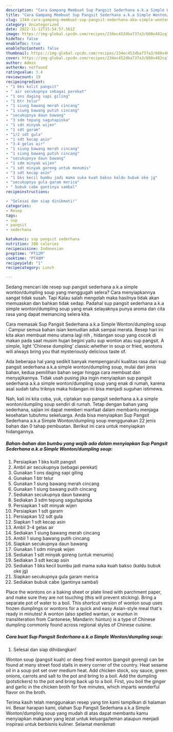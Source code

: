```yaml
---
description: "Cara Gampang Membuat Sup Pangsit Sederhana a.k.a Simple Wonton/dumpling soupAnti Ribet"
title: "Cara Gampang Membuat Sup Pangsit Sederhana a.k.a Simple Wonton/dumpling soupAnti Ribet"
slug: 1344-cara-gampang-membuat-sup-pangsit-sederhana-aka-simple-wonton-dumpling-soupanti-ribet
category: Uncategorized
date: 2022-11-12T15:54:57.561Z
image: https://img-global.cpcdn.com/recipes/234ec452dba737a3/680x482cq70/sup-pangsit-sederhana-aka-simple-wontondumpling-soup-foto-resep-utama.jpg
hideToc: false
enableToc: true
enableTocContent: false
thumbnail: https://img-global.cpcdn.com/recipes/234ec452dba737a3/680x482cq70/sup-pangsit-sederhana-aka-simple-wontondumpling-soup-foto-resep-utama.jpg
cover: https://img-global.cpcdn.com/recipes/234ec452dba737a3/680x482cq70/sup-pangsit-sederhana-aka-simple-wontondumpling-soup-foto-resep-utama.jpg
author: Admin
authorAv: notfound
ratingvalue: 3.4
reviewcount: 19
recipeingredient:
- "1 bks kulit pangsit"
- " air secukupnya sebagai perekat"
- "1 ons daging sapi giling"
- "1 btr telur"
- "1 siung bawang merah cincang"
- "1 siung bawang putih cincang"
- "secukupnya daun bawang"
- "3 sdm tepung sagutapioka"
- "1 sdt minyak wijen"
- "1 sdt garam"
- "1/2 sdt gula"
- "1 sdt kecap asin"
- "3-4 gelas air"
- "1 siung bawang merah cincang"
- "1 siung bawang putih cincang"
- "secukupnya daun bawang"
- "1 sdm minyak wijen"
- "1 sdt minyak goreng untuk menumis"
- "3 sdt kecap asin"
- "1 bks kecil bumbu jadi mama suka kuah bakso kaldu bubuk oke jg"
- "secukupnya gula garam merica"
- " bubuk cabe gantinya sambal"
recipeinstructions:

- "Selesai dan siap dinikmati!"
categories:
- Resep
tags:
- sup
- pangsit
- sederhana

katakunci: sup pangsit sederhana 
nutrition: 280 calories
recipecuisine: Indonesian
preptime: "PT12M"
cooktime: "PT48M"
recipeyield: "1"
recipecategory: Lunch

---
```



Sedang mencari ide resep sup pangsit sederhana a.k.a simple wonton/dumpling soup yang menggugah selera? Cara menyiapkannya sangat tidak susah. Tapi Kalau salah mengolah maka hasilnya tidak akan memuaskan dan bahkan tidak sedap. Padahal sup pangsit sederhana a.k.a simple wonton/dumpling soup yang enak selayaknya punya aroma dan cita rasa yang dapat memancing selera kita.


Cara memasak Sup Pangsit Sederhana a.k.a Simple Wonton/dumpling soup : Campur semua bahan isian kemudian aduk sampai merata. Resep hari ini kita akan membuat menu utama lagi nih , hidangan soup yang cocok di makan pada saat musim hujan begini yaitu sup wonton atau sup pangsit. A simple, light &#39;Chinese dumpling&#39; classic.whether in soup or fried, wontons will always bring you that mysteriously delicious taste of.

Ada beberapa hal yang sedikit banyak mempengaruhi kualitas rasa dari sup pangsit sederhana a.k.a simple wonton/dumpling soup, mulai dari jenis bahan, kedua pemilihan bahan segar hingga cara membuat dan menyajikannya. Tidak usah pusing jika ingin menyiapkan sup pangsit sederhana a.k.a simple wonton/dumpling soup yang enak di rumah, karena asal sudah tahu triknya maka hidangan ini bisa menjadi suguhan istimewa.


Nah, kali ini kita coba, yuk, ciptakan sup pangsit sederhana a.k.a simple wonton/dumpling soup sendiri di rumah. Tetap dengan bahan yang sederhana, sajian ini dapat memberi manfaat dalam membantu menjaga kesehatan tubuhmu sekeluarga. Anda bisa menyiapkan Sup Pangsit Sederhana a.k.a Simple Wonton/dumpling soup menggunakan 22 jenis bahan dan 0 tahap pembuatan. Berikut ini cara untuk menyiapkan hidangannya.

<!--inarticleads1-->

##### Bahan-bahan dan bumbu yang wajib ada dalam menyiapkan Sup Pangsit Sederhana a.k.a Simple Wonton/dumpling soup:

1. Persiapkan 1 bks kulit pangsit
1. Ambil  air secukupnya (sebagai perekat)
1. Gunakan 1 ons daging sapi giling
1. Gunakan 1 btr telur
1. Gunakan 1 siung bawang merah cincang
1. Gunakan 1 siung bawang putih cincang
1. Sediakan secukupnya daun bawang
1. Sediakan 3 sdm tepung sagu/tapioka
1. Persiapkan 1 sdt minyak wijen
1. Persiapkan 1 sdt garam
1. Persiapkan 1/2 sdt gula
1. Siapkan 1 sdt kecap asin
1. Ambil 3-4 gelas air
1. Sediakan 1 siung bawang merah cincang
1. Ambil 1 siung bawang putih cincang
1. Siapkan secukupnya daun bawang
1. Gunakan 1 sdm minyak wijen
1. Sediakan 1 sdt minyak goreng (untuk menumis)
1. Sediakan 3 sdt kecap asin
1. Sediakan 1 bks kecil bumbu jadi mama suka kuah bakso (kaldu bubuk oke jg)
1. Siapkan secukupnya gula garam merica
1. Sediakan  bubuk cabe (gantinya sambal)


Place the wontons on a baking sheet or plate lined with parchment paper, and make sure they are not touching (this will prevent sticking). Bring a separate pot of water to a boil. This shortcut version of wonton soup uses frozen dumplings or wontons for a quick and easy Asian-style meal that&#39;s ready in minutes! A wonton (also spelled wantan, or wuntun in transliteration from Cantonese; Mandarin: húntun) is a type of Chinese dumpling commonly found across regional styles of Chinese cuisine. 

<!--inarticleads2-->

##### Cara buat Sup Pangsit Sederhana a.k.a Simple Wonton/dumpling soup:


1. Selesai dan siap dihidangkan!

Wonton soup (pangsit kuah) or deep fried wonton (pangsit goreng) can be found at many street food stalls in every corner of the country. Heat sesame oil in a soup pot set over medium heat. Add chicken stock, soy sauce, green onions, carrots and salt to the pot and bring to a boil. Add the dumpling (potstickers) to the pot and bring back up to a boil. First, you boil the ginger and garlic in the chicken broth for five minutes, which imparts wonderful flavor on the broth. 

Terima kasih telah menggunakan resep yang tim kami tampilkan di halaman ini. Besar harapan kami, olahan Sup Pangsit Sederhana a.k.a Simple Wonton/dumpling soup yang mudah di atas dapat membantu kamu menyiapkan makanan yang lezat untuk keluarga/teman ataupun menjadi inspirasi untuk berbisnis kuliner. Selamat menikmati
